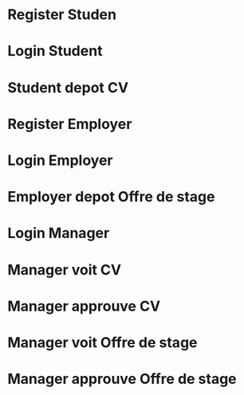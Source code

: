 # Register Studen

# Login Student
# Student depot CV


# Register Employer

# Login Employer
# Employer depot Offre de stage


# Login Manager
# Manager voit CV
# Manager approuve CV
# Manager voit Offre de stage
# Manager approuve Offre de stage